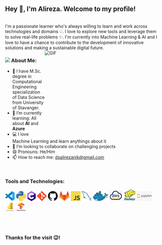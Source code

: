 ## Hey 👋, I'm Alireza. Welcome to my profile!

<br/>
I'm a passionate learner who's always willing to learn and work across technologies and domains 💡. I love to explore new tools and leverage them to solve real-life problems ✨. I'm currently into Machine Learning & AI and I love to have a chance to contribute to the development of innovative solutions and making a sustainable digital future.

<br/>

<img align="right" alt="GIF" src="https://github.com/ds-anik/Ali-HZN/blob/main/gifs/developer.gif" width="375" height="270" />

### <img src="https://github.com/Ali-HZN/ds-anik/blob/main/gifs/hacker.gif" width="45px"> About Me:

- 📝 I have M.Sc. degree in Computational Engineering specialization of Data Science from University of Stavanger.
- 🌱 I’m currently learning: All about **AI** and **Azure**
- 💻 I love Machine Learning and learn anythings about it
- 👯 I’m looking to collaborate on challenging projects 
- 😄 Pronouns: He/Him
- 📫 How to reach me: dsalirezanik@gmail.com


<br/>

### Tools and Technologies:

<a href="https://code.visualstudio.com/" title="Visual Studio Code"><img src="icons/vscode.png" /></a>
<a href="https://www.python.org/" title="Python"><img src="icons/python.png" /></a>
<a href="https://en.wikipedia.org/wiki/C_(programming_language)" title="C"><img src="icons/csharp.png" /></a>
<a href="https://git-scm.com/" title="Git"><img src="icons/git.png" /></a>
<a href="https://github.com/" title="GitHub"><img src="icons/github.png" /></a>
<a href="https://gitlab.com/" title="GitLab"><img src="icons/gitlab.png" /></a>
<a href="https://en.wikipedia.org/wiki/JavaScript" title="JavaScript"><img src="icons/javascript.png" /></a>
<a href="https://www.mysql.com/" title="MySQL"><img src="icons/mysql.png" /></a>
<a href="https://www.docker.com/" title="Docker"><img src="icons/docker.png" /></a>
<a href="https://aws.amazon.com/" title="aws"><img src="icons/middle.png" /></a>
<a href="https://hadoop.apache.org/" title="hadoop"><img src="icons/Hadoop.png" /></a>
<a href="https://jupyter.org/" title="jupyter"><img src="icons/jup.png" /></a>
<a href="https://powerbi.microsoft.com/en-us/" title="Power BI"><img src="icons/power.png" /></a>
<a href="https://pytorch.org/" title="tensorflow"><img src="icons/tensorflow.png" /></a>

<br/>
<br/>

### Thanks for the visit 😉!